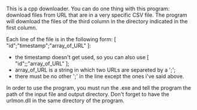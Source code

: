 This is a cpp downloader.
You can do one thing with this program: download files from URL that are in a very specific CSV file.
The program will download the files of the third column in the directory indicated in the first column.

Each line of the file is in the following form: [ "id";"timestamp";"array_of_URL" ]:
- the timestamp doesn't get used, so you can also use [ "id";;"array_of_URL" ];
- array_of_URL is a string in which two URLs are separeted by a ';';
- there must be no other ';' in the line except the ones i've said above.

In order to use the program, you must run the .exe and tell the program the path of the input file and output directory.
Don't forget to have the urlmon.dll in the same directory of the program. 
